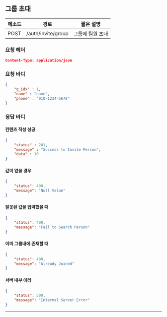 ## 그룹 초대

| 메소드 | 경로               | 짧은 설명        |
| ------ | ------------------ | ---------------- |
| POST   | /auth/invite/group | 그룹에 팀원 초대 |

### 요청 헤더

```json
Content-Type: application/json
```

### 요청 바디

```json
{
    "g_idx" : 1,
    "name" : "name",
    "phone" : "010-1234-5678"
}
```

### 응답 바디

#### 컨텐츠 작성 성공

```json
{
    "status" : 201,
    "message" : "Success to Invite Person",
  	"data" : 10
}
```

#### 값이 없을 경우

```json
{
    "status": 400,
    "message": "Null Value"
}
```

#### 잘못된 값을 입력했을 때

```json
{
    "status": 400,
    "message": "Fail to Search Person"
}
```

#### 이미 그룹내에 존재할 때

```json
{
    "status": 400,
    "message": "Already Joined"
}
```

#### 서버 내부 에러

```json
{
    "status": 500,
    "message": "Internal Server Error"
}
```
------